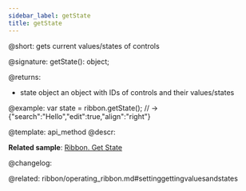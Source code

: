 ```yaml
---
sidebar_label: getState
title: getState
---          
```


@short: gets current values/states of controls

@signature: getState(): object;

@returns:
- state		object		an object with IDs of controls and their values/states

@example:
var state = ribbon.getState(); // -> {"search":"Hello","edit":true,"align":"right"}

@template: api_method
@descr:

**Related sample**: [Ribbon. Get State](https://snippet.dhtmlx.com/coei9fys)

@changelog:

@related: ribbon/operating_ribbon.md#settinggettingvaluesandstates
